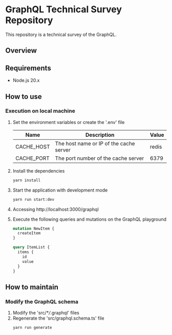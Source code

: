 # GraphQL Technical Survey Repository

This repository is a technical survey of the GraphQL.

## Overview

## Requirements

- Node.js 20.x

## How to use

### Execution on local machine

1. Set the environment variables or create the '.env' file

   | Name       | Description                             | Value |
   | ---------- | --------------------------------------- | ----- |
   | CACHE_HOST | The host name or IP of the cache server | redis |
   | CACHE_PORT | The port number of the cache server     | 6379  |

1. Install the dependencies

   ```bash
   yarn install
   ```

1. Start the application with development mode

   ```bash
   yarn run start:dev
   ```

1. Accessing http://localhost:3000/graphql
1. Execute the following queries and mutations on the GraphQL playground

   ```graphql
   mutation NewItem {
     createItem
   }

   query ItemList {
     items {
       id
       value
     }
   }
   ```

## How to maintain

### Modify the GraphQL schema

1. Modify the 'src/\*_/_.graphql' files
1. Regenerate the 'src/graphql.schema.ts' file
   ```bash
   yarn run generate
   ```

